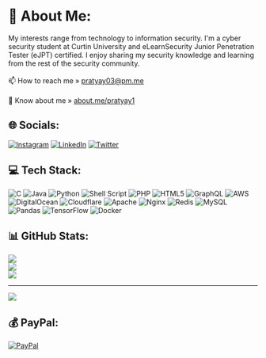 # 💫 About Me:
My interests range from technology to information security. I'm a cyber security student at Curtin University and eLearnSecurity Junior Penetration Tester (eJPT) certified. I enjoy sharing my security knowledge and learning from the rest of the security community.<br><br>📫 How to reach me » pratyay03@pm.me<br><br>📄 Know about me » [about.me/pratyay1](https://about.me/pratyay1)


## 🌐 Socials:
[![Instagram](https://img.shields.io/badge/Instagram-%23E4405F.svg?logo=Instagram&logoColor=white)](https://instagram.com/pratyaymilind) [![LinkedIn](https://img.shields.io/badge/LinkedIn-%230077B5.svg?logo=linkedin&logoColor=white)](https://linkedin.com/in/pratyay-milind) [![Twitter](https://img.shields.io/badge/Twitter-%231DA1F2.svg?logo=Twitter&logoColor=white)](https://twitter.com/passc0de) 

## 💻 Tech Stack:
![C](https://img.shields.io/badge/c-%2300599C.svg?style=flat&logo=c&logoColor=white) ![Java](https://img.shields.io/badge/java-%23ED8B00.svg?style=flat&logo=java&logoColor=white) ![Python](https://img.shields.io/badge/python-3670A0?style=flat&logo=python&logoColor=ffdd54) ![Shell Script](https://img.shields.io/badge/shell_script-%23121011.svg?style=flat&logo=gnu-bash&logoColor=white) ![PHP](https://img.shields.io/badge/php-%23777BB4.svg?style=flat&logo=php&logoColor=white) ![HTML5](https://img.shields.io/badge/html5-%23E34F26.svg?style=flat&logo=html5&logoColor=white) ![GraphQL](https://img.shields.io/badge/-GraphQL-E10098?style=flat&logo=graphql&logoColor=white) ![AWS](https://img.shields.io/badge/AWS-%23FF9900.svg?style=flat&logo=amazon-aws&logoColor=white) ![DigitalOcean](https://img.shields.io/badge/DigitalOcean-%230167ff.svg?style=flat&logo=digitalOcean&logoColor=white) ![Cloudflare](https://img.shields.io/badge/Cloudflare-F38020?style=flat&logo=Cloudflare&logoColor=white) ![Apache](https://img.shields.io/badge/apache-%23D42029.svg?style=flat&logo=apache&logoColor=white) ![Nginx](https://img.shields.io/badge/nginx-%23009639.svg?style=flat&logo=nginx&logoColor=white) ![Redis](https://img.shields.io/badge/redis-%23DD0031.svg?style=flat&logo=redis&logoColor=white) ![MySQL](https://img.shields.io/badge/mysql-%2300f.svg?style=flat&logo=mysql&logoColor=white) ![Pandas](https://img.shields.io/badge/pandas-%23150458.svg?style=flat&logo=pandas&logoColor=white) ![TensorFlow](https://img.shields.io/badge/TensorFlow-%23FF6F00.svg?style=flat&logo=TensorFlow&logoColor=white) ![Docker](https://img.shields.io/badge/docker-%230db7ed.svg?style=flat&logo=docker&logoColor=white)
## 📊 GitHub Stats:
![](https://github-readme-stats.vercel.app/api?username=passc0de&theme=dark&hide_border=false&include_all_commits=false&count_private=false)<br/>
![](https://github-readme-streak-stats.herokuapp.com/?user=passc0de&theme=dark&hide_border=false)<br/>
![](https://github-readme-stats.vercel.app/api/top-langs/?username=passc0de&theme=dark&hide_border=false&include_all_commits=false&count_private=false&layout=compact)

---
[![](https://visitcount.itsvg.in/api?id=passc0de&icon=0&color=0)](https://visitcount.itsvg.in)

  ## 💰 PayPal:
  [![PayPal](https://img.shields.io/badge/PayPal-00457C?style=for-the-badge&logo=paypal&logoColor=white)](https://paypal.me/pratyay03) 

  
<!-- Proudly created with GPRM ( https://gprm.itsvg.in ) -->
